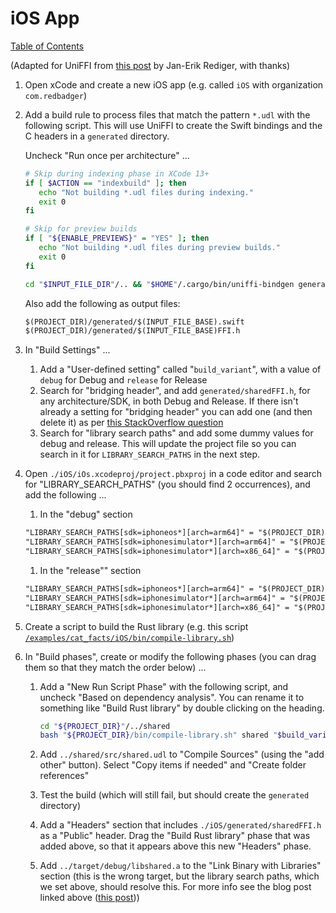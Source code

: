 # iOS App

[Table of Contents](./new-project.md)

(Adapted for UniFFI from [this post](https://blog.mozilla.org/data/2022/01/31/this-week-in-glean-building-and-deploying-a-rust-library-on-ios/) by Jan-Erik Rediger, with thanks)

1. Open xCode and create a new iOS app (e.g. called `iOS` with organization `com.redbadger`)

1. Add a build rule to process files that match the pattern `*.udl` with the following script.
   This will use UniFFI to create the Swift bindings and the C headers in a `generated` directory.

   Uncheck "Run once per architecture" ...

   ```bash
   # Skip during indexing phase in XCode 13+
   if [ $ACTION == "indexbuild" ]; then
      echo "Not building *.udl files during indexing."
      exit 0
   fi

   # Skip for preview builds
   if [ "${ENABLE_PREVIEWS}" = "YES" ]; then
      echo "Not building *.udl files during preview builds."
      exit 0
   fi

   cd "$INPUT_FILE_DIR"/.. && "$HOME"/.cargo/bin/uniffi-bindgen generate src/"$INPUT_FILE_NAME" --language swift --out-dir "$PROJECT_DIR/generated"
   ```

   Also add the following as output files:

   ```txt
   $(PROJECT_DIR)/generated/$(INPUT_FILE_BASE).swift
   $(PROJECT_DIR)/generated/$(INPUT_FILE_BASE)FFI.h
   ```

1. In "Build Settings" ...

   1. Add a "User-defined setting" called "`build_variant`", with a value of `debug` for Debug and `release` for Release
   1. Search for "bridging header", and add `generated/sharedFFI.h`, for any architecture/SDK, in both Debug and Release.
      If there isn't already a setting for "bridging header" you can add one (and then delete it) as per [this StackOverflow question](https://stackoverflow.com/questions/41787935/how-to-use-objective-c-bridging-header-in-a-swift-project/41788055#41788055)
   1. Search for "library search paths" and add some dummy values for debug and release.
      This will update the project file so you can search in it for `LIBRARY_SEARCH_PATHS` in the next step.

1. Open `./iOS/iOs.xcodeproj/project.pbxproj` in a code editor and search for "LIBRARY_SEARCH_PATHS" (you should find 2 occurrences), and add the following ...

   1. In the "debug" section

   ```txt
   "LIBRARY_SEARCH_PATHS[sdk=iphoneos*][arch=arm64]" = "$(PROJECT_DIR)/../target/aarch64-apple-ios/debug";
   "LIBRARY_SEARCH_PATHS[sdk=iphonesimulator*][arch=arm64]" = "$(PROJECT_DIR)/../target/aarch64-apple-ios-sim/debug";
   "LIBRARY_SEARCH_PATHS[sdk=iphonesimulator*][arch=x86_64]" = "$(PROJECT_DIR)/../target/x86_64-apple-ios/debug";
   ```

   1. In the "release"" section

   ```txt
   "LIBRARY_SEARCH_PATHS[sdk=iphoneos*][arch=arm64]" = "$(PROJECT_DIR)/../target/aarch64-apple-ios/release";
   "LIBRARY_SEARCH_PATHS[sdk=iphonesimulator*][arch=arm64]" = "$(PROJECT_DIR)/../target/aarch64-apple-ios-sim/release";
   "LIBRARY_SEARCH_PATHS[sdk=iphonesimulator*][arch=x86_64]" = "$(PROJECT_DIR)/../target/x86_64-apple-ios/release";
   ```

1. Create a script to build the Rust library (e.g. this script [`/examples/cat_facts/iOS/bin/compile-library.sh`](../examples/cat_facts/iOS/bin/compile-library.sh))
1. In "Build phases", create or modify the following phases (you can drag them so that they match the order below) ...

   1. Add a "New Run Script Phase" with the following script, and uncheck "Based on dependency analysis".
      You can rename it to something like "Build Rust library" by double clicking on the heading.

      ```sh
      cd "${PROJECT_DIR}"/../shared
      bash "${PROJECT_DIR}/bin/compile-library.sh" shared "$build_variant"
      ```

   1. Add `../shared/src/shared.udl` to "Compile Sources" (using the "add other" button).
      Select "Copy items if needed" and "Create folder references"
   1. Test the build (which will still fail, but should create the `generated` directory)
   1. Add a "Headers" section that includes `./iOS/generated/sharedFFI.h` as a "Public" header. Drag the
      "Build Rust library" phase that was added above, so that it appears above this new "Headers" phase.
   1. Add `../target/debug/libshared.a` to the "Link Binary with Libraries" section (this is the wrong target, but the library search paths, which we set above, should resolve this.
      For more info see the blog post linked above ([this post](https://blog.mozilla.org/data/2022/01/31/this-week-in-glean-building-and-deploying-a-rust-library-on-ios/)))
